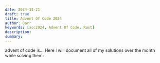 ```yaml
---
date: 2024-11-21
draft: true
title: Advent Of Code 2024
author: Barr
keywords: [aoc2024, Advent Of Code, Rust]
description: 
summary:
---
```

advent of code is...
Here I will document all of my solutions over the month while solving them:

